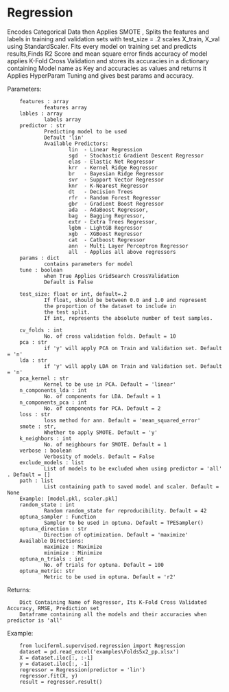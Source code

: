 # Regression

Encodes Categorical Data then Applies SMOTE , Splits the features and labels in training and validation sets with test_size = .2
scales X_train, X_val using StandardScaler.
Fits every model on training set and predicts results,Finds R2 Score and mean square error
finds accuracy of model applies K-Fold Cross Validation
and stores its accuracies in a dictionary containing Model name as Key and accuracies as values and returns it
Applies HyperParam Tuning and gives best params and accuracy.

Parameters:

        features : array
                features array
        lables : array
                labels array
        predictor : str
                Predicting model to be used
                Default 'lin'
                Available Predictors:
                        lin  - Linear Regression
                        sgd  - Stochastic Gradient Descent Regressor
                        elas - Elastic Net Regressor
                        krr  - Kernel Ridge Regressor
                        br   - Bayesian Ridge Regressor
                        svr  - Support Vector Regressor
                        knr  - K-Nearest Regressor
                        dt   - Decision Trees
                        rfr  - Random Forest Regressor
                        gbr  - Gradient Boost Regressor
                        ada  - AdaBoost Regressor,
                        bag  - Bagging Regressor,
                        extr - Extra Trees Regressor,
                        lgbm - LightGB Regressor
                        xgb  - XGBoost Regressor
                        cat  - Catboost Regressor
                        ann  - Multi Layer Perceptron Regressor
                        all  - Applies all above regressors
        params : dict
                contains parameters for model
        tune : boolean
                when True Applies GridSearch CrossValidation
                Default is False

        test_size: float or int, default=.2
                If float, should be between 0.0 and 1.0 and represent
                the proportion of the dataset to include in
                the test split.
                If int, represents the absolute number of test samples.

        cv_folds : int
                No. of cross validation folds. Default = 10
        pca : str
                if 'y' will apply PCA on Train and Validation set. Default = 'n'
        lda : str
                if 'y' will apply LDA on Train and Validation set. Default = 'n'
        pca_kernel : str
                Kernel to be use in PCA. Default = 'linear'
        n_components_lda : int
                No. of components for LDA. Default = 1
        n_components_pca : int
                No. of components for PCA. Default = 2
        loss : str
                loss method for ann. Default = 'mean_squared_error'
        smote : str,
                Whether to apply SMOTE. Default = 'y'
        k_neighbors : int
                No. of neighbours for SMOTE. Default = 1
        verbose : boolean
                Verbosity of models. Default = False
        exclude_models : list
                List of models to be excluded when using predictor = 'all' . Default = []
        path : list
                List containing path to saved model and scaler. Default = None
        Example: [model.pkl, scaler.pkl]
        random_state : int
                Random random_state for reproducibility. Default = 42
        optuna_sampler : Function
                Sampler to be used in optuna. Default = TPESampler()
        optuna_direction : str
                Direction of optimization. Default = 'maximize'
        Available Directions:
                maximize : Maximize
                minimize : Minimize
        optuna_n_trials : int
                No. of trials for optuna. Default = 100
        optuna_metric: str
                Metric to be used in optuna. Default = 'r2'

Returns:

        Dict Containing Name of Regressor, Its K-Fold Cross Validated Accuracy, RMSE, Prediction set
        Dataframe containing all the models and their accuracies when predictor is 'all'

Example:

        from luciferml.supervised.regression import Regression
        dataset = pd.read_excel('examples\Folds5x2_pp.xlsx')
        X = dataset.iloc[:, :-1]
        y = dataset.iloc[:, -1]
        regressor = Regression(predictor = 'lin')
        regressor.fit(X, y)
        result = regressor.result()
